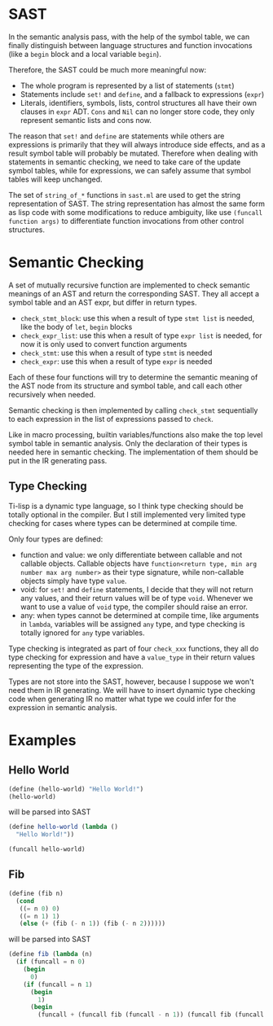 # SAST

In the semantic analysis pass, with the help of the symbol table, we
can finally distinguish between language structures and function
invocations (like a `begin` block and a local variable `begin`).

Therefore, the SAST could be much more meaningful now:

- The whole program is represented by a list of statements (`stmt`)
- Statements include `set!` and `define`, and a fallback to
  expressions (`expr`)
- Literals, identifiers, symbols, lists, control structures all have
  their own clauses in `expr` ADT. `Cons` and `Nil` can no longer
  store code, they only represent semantic lists and cons now.

The reason that `set!` and `define` are statements while others are
expressions is primarily that they will always introduce side effects,
and as a result symbol table will probably be mutated. Therefore when
dealing with statements in semantic checking, we need to take care of
the update symbol tables, while for expressions, we can safely assume
that symbol tables will keep unchanged.

The set of `string_of_*` functions in `sast.ml` are used to get the
string representation of SAST. The string representation has almost
the same form as lisp code with some modifications to reduce
ambiguity, like use `(funcall function args)` to differentiate
function invocations from other control structures.

# Semantic Checking

A set of mutually recursive function are implemented to check semantic
meanings of an AST and return the corresponding SAST. They all accept
a symbol table and an AST expr, but differ in return types.

- `check_stmt_block`: use this when a result of type `stmt list` is
  needed, like the body of `let`, `begin` blocks
- `check_expr_list`: use this when a result of type `expr list` is
  needed, for now it is only used to convert function arguments
- `check_stmt`: use this when a result of type `stmt` is needed
- `check_expr`: use this when a result of type `expr` is needed

Each of these four functions will try to determine the semantic
meaning of the AST node from its structure and symbol table, and call
each other recursively when needed.

Semantic checking is then implemented by calling `check_stmt`
sequentially to each expression in the list of expressions passed to
`check`.

Like in macro processing, builtin variables/functions also make the
top level symbol table in semantic analysis. Only the declaration of
their types is needed here in semantic checking. The implementation of
them should be put in the IR generating pass.

## Type Checking

Ti-lisp is a dynamic type language, so I think type checking should be
totally optional in the compiler. But I still implemented very limited
type checking for cases where types can be determined at compile time.

Only four types are defined:

- function and value: we only differentiate between callable and not
  callable objects. Callable objects have `function<return type, min
  arg number max arg number>` as their type signature, while
  non-callable objects simply have type `value`.
- void: for `set!` and `define` statements, I decide that they will
  not return any values, and their return values will be of type
  `void`. Whenever we want to use a value of `void` type, the compiler
  should raise an error.
- any: when types cannot be determined at compile time, like arguments
  in `lambda`, variables will be assigned `any` type, and type
  checking is totally ignored for `any` type variables.

Type checking is integrated as part of four `check_xxx` functions,
they all do type checking for expression and have a `value_type` in
their return values representing the type of the expression.

Types are not store into the SAST, however, because I suppose we won't
need them in IR generating. We will have to insert dynamic type
checking code when generating IR no matter what type we could infer
for the expression in semantic analysis.

# Examples

## Hello World

```scheme
(define (hello-world) "Hello World!")
(hello-world) 
```

will be parsed into SAST

```scheme
(define hello-world (lambda ()
  "Hello World!"))

(funcall hello-world)
```

## Fib

```scheme
(define (fib n)
  (cond
   ((= n 0) 0)
   ((= n 1) 1)
   (else (+ (fib (- n 1)) (fib (- n 2))))))
```

will be parsed into SAST

```scheme
(define fib (lambda (n)
  (if (funcall = n 0)
    (begin
      0)
    (if (funcall = n 1)
      (begin
        1)
      (begin
        (funcall + (funcall fib (funcall - n 1)) (funcall fib (funcall - n 2))))))))
```
